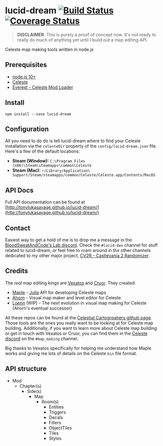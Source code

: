 # lucid-dream [![Build Status](https://travis-ci.org/tonylukasavage/lucid-dream.svg?branch=master)](https://travis-ci.org/tonylukasavage/lucid-dream) [![Coverage Status](https://coveralls.io/repos/github/tonylukasavage/lucid-dream/badge.svg?branch=master)](https://coveralls.io/github/tonylukasavage/lucid-dream?branch=master)

> **DISCLAIMER**: This is purely a proof of concept now. It's not ready to really do much of anything yet until I build out a map editing API.

Celeste map making tools written in node.js

## Prerequisites

* [node.js 10+](https://nodejs.org/en/)
* [Celeste](http://www.celestegame.com/)
* [Everest - Celeste Mod Loader](https://everestapi.github.io/)

## Install

```
npm install --save lucid-dream
```

## Configuration

All you need to do do is tell lucid-dream where to find your Celeste installation via the `celesteDir` property of the `config/lucid-dream.json` file. Here's a few of the default locations:

* **Steam (Window):** `C:\Program Files (x86)\Steam\steamapps\common\Celeste`
* **Steam (Mac):** `~/Library/Application\ Support/Steam/steamapps/common/Celeste/Celeste.app/Contents/MacOS`

## API Docs

Full API documentation can be found at [http://tonylukasavage.github.io/lucid-dream/](http://tonylukasavage.github.io/lucid-dream/)

## Contact

Easiest way to get a hold of me is to drop me a message in the [BloodSweatAndCode's Lab discord](https://discord.gg/77Ndqdn). Check the `#lucid-dev` channel for stuff related to lucid-dream, or feel free to roam around in the other channels dedicated to my other major project, [CV2R - Castlevania 2 Randomizer](https://github.com/BloodSweatAndCode/cv2r).

## Credits

The _real_ map editing kings are [Vexatos](https://github.com/Vexatos) and [Cruor](https://github.com/Cruor). They created:

* [Maple](https://github.com/CelestialCartographers/Maple) - [Julia](https://julialang.org/) API for developing Celeste maps
* [Ahorn](https://github.com/CelestialCartographers/Ahorn) - Visual map maker and level editor for Celeste
* [Loenn](https://github.com/CelestialCartographers/Loenn) (WIP) - The next evolution in visual map making for Celeste (Ahorn's eventual successor)

All these repos can be found at the [Celestial Cartogrpahers github page](https://github.com/CelestialCartographers). Those tools are the ones you really want to be looking at for Celeste map building. Additionally, if you want to learn more about Celeste map building or get in touch with Vexatos or Cruor, you can find them in the [Celeste discord](https://discord.gg/yex8gd3) on the `#map_making` channel.

Big thanks to Vexatos specifically for helping me understand how Maple works and giving me lots of details on the Celeste `bin` file format.

## API structure

* Mod
	* Chapter(s)
		* Side(s)
			* Map
				* Room(s)
					* Entities
					* Triggers
					* Decals
					* Fillers
					* ObjectTiles
					* Tiles
					* Styles